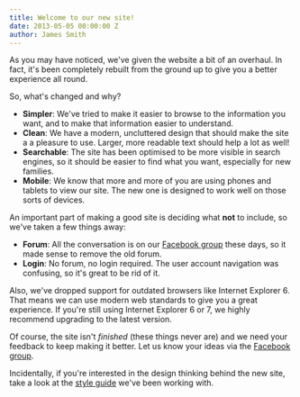 ```yaml
---
title: Welcome to our new site!
date: 2013-05-05 00:00:00 Z
author: James Smith
---
```


As you may have noticed, we've given the website a bit of an overhaul. In fact, it's
been completely rebuilt from the ground up to give you a better experience all round.

So, what's changed and why?

* **Simpler**: We've tried to make it easier to browse to the information you want,
  and to make that information easier to understand.
* **Clean**: We have a modern, uncluttered design that should make the site a
  a pleasure to use. Larger, more readable text should help a lot as well!
* **Searchable**: The site has been optimised to be more visible in search engines,
  so it should be easier to find what you want, especially for new families.
* **Mobile**: We know that more and more of you are using phones and tablets to view
  our site. The new one is designed to work well on those sorts of devices.
  
An important part of making a good site is deciding what **not** to include, so 
we've taken a few things away:

* **Forum**: All the conversation is on our [Facebook group](http://facebook.com/groups/cdcssguk)
  these days, so it made sense to remove the old forum.
* **Login**: No forum, no login required. The user account navigation was confusing, so
  it's great to be rid of it.

Also, we've dropped support for outdated browsers like Internet Explorer 6.
That means we can use modern web standards to give you a great experience. If you're
still using Internet Explorer 6 or 7, we highly recommend upgrading to the latest 
version.

Of course, the site isn't *finished* (these things never are) and we need your feedback
to keep making it better. Let us know your ideas via the [Facebook group](http://facebook.com/groups/cdcssguk).

Incidentally, if you're interested in the design thinking behind the new site, take a look at the 
[style guide](http://github.com/cdcssg/cdcssg.github.io/wiki/StyleGuide) we've been
working with.